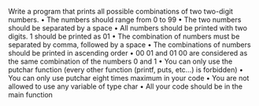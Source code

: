 Write a program that prints all possible combinations of two two-digit numbers. 
• The numbers should range from 0 to 99 
• The two numbers should be separated by a space 
• All numbers should be printed with two digits. 1 should be printed as 01 
• The combination of numbers must be separated by comma, followed by a space 
• The combinations of numbers should be printed in ascending order 
• 00 01 and 01 00 are considered as the same combination of the numbers 0 and 1 
• You can only use the putchar function (every other function (printf, puts, etc…) is
forbidden) 
• You can only use putchar eight times maximum in your code 
• You are not allowed to use any variable of type char 
• All your code should be in the main function 